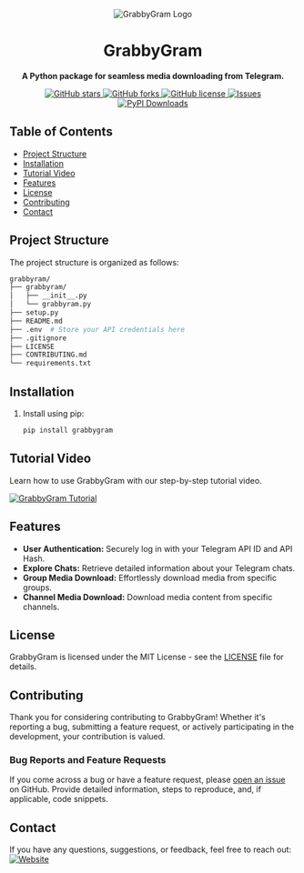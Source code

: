 <p align="center">
  <img src="https://i.ibb.co/CKWk4wD/1701755216253.jpg" alt="GrabbyGram Logo">
</p>

<h1 align="center">GrabbyGram</h1>

<p align="center">
  <strong>A Python package for seamless media downloading from Telegram.</strong>
</p>

<p align="center">
  <a href="https://github.com/kavidu-dilhara/GrabbyGram/stargazers">
            <img src="https://img.shields.io/github/stars/kavidu-dilhara/GrabbyGram?style=social" alt="GitHub stars">
        </a>
        <a href="https://github.com/kavidu-dilhara/GrabbyGram/network">
            <img src="https://img.shields.io/github/forks/kavidu-dilhara/GrabbyGram?style=social" alt="GitHub forks">
        </a>
        <a href="https://github.com/kavidu-dilhara/GrabbyGram/blob/main/LICENSE">
            <img src="https://img.shields.io/github/license/kavidu-dilhara/GrabbyGram?style=social" alt="GitHub license">
        </a>
  <a href="https://github.com/kavidu-dilhara/GrabbyGram/issues">
    <img src="https://img.shields.io/github/issues/kavidu-dilhara/GrabbyGram" alt="Issues">
  </a>
  <a href="https://pypi.org/project/GrabbyGram">
    <img src="https://img.shields.io/pypi/dm/GrabbyGram" alt="PyPI Downloads">
  </a>
</p>



## Table of Contents

- [Project Structure](#project-structure)
- [Installation](#installation)
- [Tutorial Video](#tutorial-video)
- [Features](#features)
- [License](#license)
- [Contributing](#contributing)
- [Contact](#contact)

## Project Structure
The project structure is organized as follows:

```bash
grabbyram/
├── grabbyram/
│   ├── __init__.py
│   └── grabbyram.py
├── setup.py
├── README.md
├── .env  # Store your API credentials here
├── .gitignore
├── LICENSE
├── CONTRIBUTING.md
└── requirements.txt
```

## Installation

1. Install using pip:

   ```bash
   pip install grabbygram
   ```
## Tutorial Video

Learn how to use GrabbyGram with our step-by-step tutorial video.

[![GrabbyGram Tutorial](https://i.ibb.co/j65BFqp/image.jpg)](#)

## Features

- **User Authentication:** Securely log in with your Telegram API ID and API Hash.
- **Explore Chats:** Retrieve detailed information about your Telegram chats.
- **Group Media Download:** Effortlessly download media from specific groups.
- **Channel Media Download:** Download media content from specific channels.


## License

GrabbyGram is licensed under the MIT License - see the [LICENSE](LICENSE) file for details.  

## Contributing

Thank you for considering contributing to GrabbyGram! Whether it's reporting a bug, submitting a feature request, or actively participating in the development, your contribution is valued.

### Bug Reports and Feature Requests

If you come across a bug or have a feature request, please [open an issue](https://github.com/kavidu-dilhara/GrabbyGram/issues) on GitHub. Provide detailed information, steps to reproduce, and, if applicable, code snippets.

## Contact

If you have any questions, suggestions, or feedback, feel free to reach out:
[![Website](https://img.shields.io/badge/Website-www.kavidudilhara.eu.org-blue)](https://www.kavidudilhara.eu.org/)
